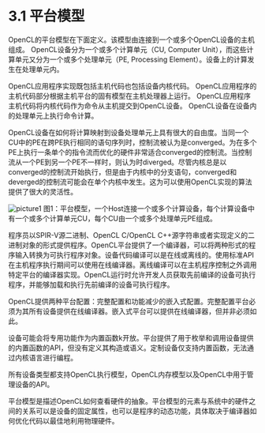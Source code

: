 # 3.1 平台模型

OpenCL的平台模型在下面定义。该模型由连接到一个或多个OpenCL设备的主机组成。 OpenCL设备分为一个或多个计算单元（CU, Computer Unit），而这些计算单元又分为一个或多个处理单元（PE, Processing Element）。设备上的计算发生在处理单元内。

OpenCL应用程序实现既包括主机代码也包括设备内核代码。 OpenCL应用程序的主机代码部分根据主机平台的固有模型在主机处理器上运行。 OpenCL应用程序主机代码将内核代码作为命令从主机提交到OpenCL设备。 OpenCL设备在设备内的处理单元上执行命令计算。

OpenCL设备在如何将计算映射到设备处理单元上具有很大的自由度。当同一个CU中的PE在跨PE执行相同的语句序列时，控制流被认为是converged。为在多个PE上执行一条单个的指令流而优化的硬件非常适合converged的控制流。当控制流从一个PE到另一个PE不一样时，则认为时diverged。尽管内核总是以converged的控制流开始执行，但是由于内核中的分支语句，converged和deverged的控制流可能会在单个内核中发生。这为可以使用OpenCL实现的算法提供了很大的灵活性。

![picture1](ch03-p1.png)
图1：平台模型，一个Host连接一个或多个计算设备，每个计算设备中有一个或多个计算单元CU，每个CU由一个或多个处理单元PE组成。

程序员以SPIR-V源二进制、OpenCL C/OpenCL C++源字符串或者实现定义的二进制对象的形式提供程序。OpenCL平台提供了一个编译器，可以将两种形式的程序输入转换为可执行程序对象。设备代码编译可以是在线或离线的。使用标准API在主机程序执行期间可以使用在线编译器。离线编译可以在主机程序控制之外调用特定平台的编译器实现。OpenCL运行时允许开发人员获取先前编译的设备可执行程序，并能够加载和执行先前编译的设备可执行程序。

OpenCL提供两种平台配置：完整配置和功能减少的嵌入式配置。完整配置平台必须为其所有设备提供在线编译器。嵌入式平台可以提供在线编译器，但并非必须如此。

设备可能会将专用功能作为内置函数k开放。平台提供了用于枚举和调用设备提供的内置函数的API，但没有定义其构造或语义。定制设备仅支持内置函数，无法通过内核语言进行编程。

所有设备类型都支持OpenCL执行模型，OpenCL内存模型以及OpenCL中用于管理设备的API。

平台模型是描述OpenCL如何查看硬件的抽象。平台模型的元素与系统中的硬件之间的关系可以是设备的固定属性，也可以是程序的动态功能，具体取决于编译器如何优化代码以最佳地利用物理硬件。